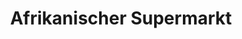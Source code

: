 ---
title: "Afrikanischer Supermarkt"
url: /weilheim-in-oberbayern/afrikanischer-supermarkt/
shop: Lebensmittel
---